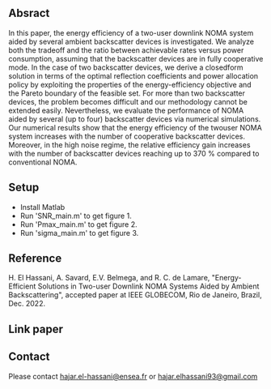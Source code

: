 ## Absract 
In this paper, the energy efficiency of a two-user downlink NOMA system aided by several ambient backscatter devices is investigated. We analyze both the tradeoff and the ratio between achievable rates versus power consumption, assuming that the backscatter devices are in fully cooperative mode. In the case of two backscatter devices, we derive a closedform solution in terms of the optimal reflection coefficients and power allocation policy by exploiting the properties of the energy-efficiency objective and the Pareto boundary of the feasible set. For more than two backscatter devices, the problem becomes difficult and our methodology cannot be extended easily. Nevertheless, we evaluate the performance of NOMA aided by several (up to four) backscatter devices via numerical simulations. Our numerical results show that the energy efficiency of the twouser NOMA system increases with the number of cooperative backscatter devices. Moreover, in the high noise regime, the relative efficiency gain increases with the number of backscatter devices reaching up to 370 % compared to conventional NOMA.

## Setup
* Install Matlab
* Run 'SNR_main.m' to get figure 1.
* Run 'Pmax_main.m' to get figure 2.
* Run 'sigma_main.m' to get figure 3.

## Reference

H. El Hassani, A. Savard, E.V. Belmega, and R. C. de Lamare, "Energy-Efficient Solutions in Two-user Downlink NOMA Systems Aided by Ambient Backscattering", accepted paper at IEEE GLOBECOM, Rio de Janeiro, Brazil, Dec. 2022.

## Link paper

## Contact
Please contact hajar.el-hassani@ensea.fr or hajar.elhassani93@gmail.com
